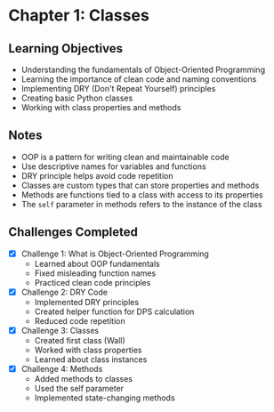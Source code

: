 # Chapter 1: Classes

## Learning Objectives
- Understanding the fundamentals of Object-Oriented Programming
- Learning the importance of clean code and naming conventions
- Implementing DRY (Don't Repeat Yourself) principles
- Creating basic Python classes
- Working with class properties and methods

## Notes
- OOP is a pattern for writing clean and maintainable code
- Use descriptive names for variables and functions
- DRY principle helps avoid code repetition
- Classes are custom types that can store properties and methods
- Methods are functions tied to a class with access to its properties
- The `self` parameter in methods refers to the instance of the class

## Challenges Completed
- [x] Challenge 1: What is Object-Oriented Programming
  - Learned about OOP fundamentals
  - Fixed misleading function names
  - Practiced clean code principles
- [x] Challenge 2: DRY Code
  - Implemented DRY principles
  - Created helper function for DPS calculation
  - Reduced code repetition
- [x] Challenge 3: Classes
  - Created first class (Wall)
  - Worked with class properties
  - Learned about class instances
- [x] Challenge 4: Methods
  - Added methods to classes
  - Used the self parameter
  - Implemented state-changing methods
